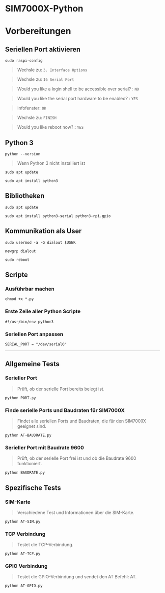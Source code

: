 # SIM7000X-Python

# Vorbereitungen

## Seriellen Port aktivieren

```
sudo raspi-config
```

> Wechsle zu: `3. Interface Options`

> Wechsle zu: `I6 Serial Port`

> Would you like a login shell to be accessible over serial? : `NO`

> Would you like the serial port hardware to be enabled? : `YES`

> Infofenster: `OK`

> Wechsle zu: `FINISH`

> Would you like reboot now? : `YES`

## Python 3

```
python --version
```

> Wenn Python 3 nicht installiert ist

```
sudo apt update
```

```
sudo apt install python3
```

## Bibliotheken

```
sudo apt update
```

```
sudo apt install python3-serial python3-rpi.gpio
```

## Kommunikation als User

```
sudo usermod -a -G dialout $USER
```

```
newgrp dialout
```

```
sudo reboot
```

## Scripte

### Ausführbar machen

```
chmod +x *.py
```

### Erste Zeile aller Python Scripte

```
#!/usr/bin/env python3
```

### Seriellen Port anpassen

```
SERIAL_PORT = "/dev/serial0"
```

---

## Allgemeine Tests

### Serieller Port

> Prüft, ob der serielle Port bereits belegt ist.

```
python PORT.py
```

### Finde serielle Ports und Baudraten für SIM7000X

> Findet alle seriellen Ports und Baudraten, die für den SIM7000X geeignet sind.

```
python AT-BAUDRATE.py
```

### Serieller Port mit Baudrate 9600

> Prüft, ob der serielle Port frei ist und ob die Baudrate 9600 funktioniert.

```
python BAUDRATE.py
```

## Spezifische Tests

### SIM-Karte

> Verschiedene Test und Informationen über die SIM-Karte.

```
python AT-SIM.py
```

### TCP Verbindung

> Testet die TCP-Verbindung.

```
python AT-TCP.py
```

### GPIO Verbindung

> Testet die GPIO-Verbindung und sendet den AT Befehl: AT.

```
python AT-GPIO.py
```
